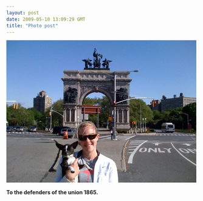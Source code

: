 ```yaml
---
layout: post
date: 2009-05-10 13:09:29 GMT
title: "Photo post"
---
```

![travisj](/images/9799aef383b7e8e0a54c91e7493bd5bea0e36185a7f2a118b9c2b3d2b5dbfda5.jpg)

<b>To the defenders of the union 1865.</b>